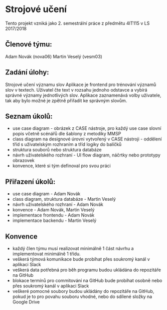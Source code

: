# Strojové učení
Tento projekt vzniká jako 2. semestrální práce z předmětu 4IT115 v LS 2017/2018

## Členové týmu:
Adam Novák (nova06)
Martin Veselý (vesm03)

## Zadání úlohy:
Strojové učení významu slov
Aplikace je frontend pro trénování významů slov v textech. Uživatel čte text v rozsahu jednoho odstavce a vybírá správné významy jednotlivých slov. Aplikace zaznamenává volby uživatele, tak aby bylo možné je zpětně přiřadit ke správným slovům.

## Seznam úkolů:
- use case diagram - obrázek z CASE nástroje, pro každý use case slovní popis včetně scénářů dle šablony z metodiky MMSP
- class diagram na designové úrovni vytvořený v CASE nástroji - oddělení tříd s uživatelským rozhraním a tříd logiky do balíčků
- struktura souborů nebo struktura databáze
- návrh uživatelského rozhraní - UI flow diagram, náčrtky nebo prototypy obrazovek
- konvence, které si tým definoval pro svou práci

## Přiřazení úkolů:
- use case diagram - Adam Novák
- class diagram, struktura databáze - Martin Veselý
- návrh uživatelského rozhraní - Adam Novák
- konvence - Adam Novák, Martin Veselý
- implementace frontendu - Adam Novák
- implementace backendu - Martin Veselý

## Konvence
- každý člen týmu musí realizovat minimálně 1 část návrhu a implementovat minimálně 1 třídu.
- veškerá týmová komunikace bude probíhat přes soukromý kanál v aplikaci Slack
- veškerá data potřebná pro běh programu budou ukládána do repozitáře na GitHub
- blokace termínů pro commitování na GitHub bude probíhat osobně nebo přes soukromý kanál v aplikaci Slack
- veškeré pomocné soubory budou ukládány do repozitáře na GitHub, pokud je to pro povahu souboru vhodné, nebo do sdílené složky na Google Drive
